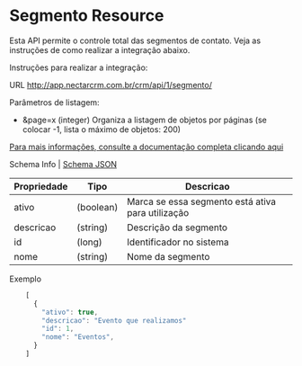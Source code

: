 # Segmento Resource

Esta API permite o controle total das segmentos de contato. Veja as instruções de como realizar a integração abaixo.

Instruções para realizar a integração:

URL
http://app.nectarcrm.com.br/crm/api/1/segmento/

Parâmetros de listagem:
* &page=x (integer) Organiza a listagem de objetos por páginas (se colocar -1, lista o máximo de objetos: 200)

[Para mais informações, consulte a documentação completa clicando aqui](http://docs.nectarcrm.apiary.io)

Schema Info | [Schema JSON](schema.json)

Propriedade | Tipo | Descricao
------------ | ------------- | -------------
ativo | (boolean) | Marca se essa segmento está ativa para utilização
descricao | (string) | Descrição da segmento
id | (long) | Identificador no sistema
nome | (string) | Nome da segmento

Exemplo
```js
    [
      {
        "ativo": true,
        "descricao": "Evento que realizamos"
        "id": 1,
        "nome": "Eventos",
      }
    ]
```